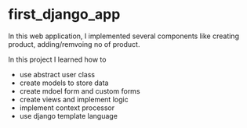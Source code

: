 # first_django_app

In this web application, I implemented several components like creating product, adding/remvoing no of product.

In this project I learned how to 
- use abstract user class
- create models to store data
- create mdoel form and custom forms
- create views and implement logic 
- implement context processor 
- use django template language
